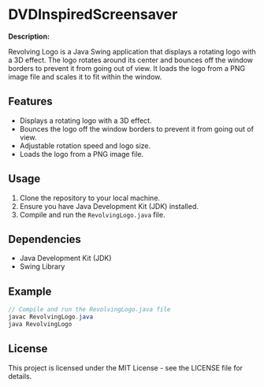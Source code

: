 # DVDInspiredScreensaver


**Description:**

Revolving Logo is a Java Swing application that displays a rotating logo with a 3D effect. The logo rotates around its center and bounces off the window borders to prevent it from going out of view. It loads the logo from a PNG image file and scales it to fit within the window.

## Features

- Displays a rotating logo with a 3D effect.
- Bounces the logo off the window borders to prevent it from going out of view.
- Adjustable rotation speed and logo size.
- Loads the logo from a PNG image file.

## Usage

1. Clone the repository to your local machine.
2. Ensure you have Java Development Kit (JDK) installed.
3. Compile and run the `RevolvingLogo.java` file.

## Dependencies

- Java Development Kit (JDK)
- Swing Library

## Example

```java
// Compile and run the RevolvingLogo.java file
javac RevolvingLogo.java
java RevolvingLogo
```

## License
This project is licensed under the MIT License - see the LICENSE file for details.
